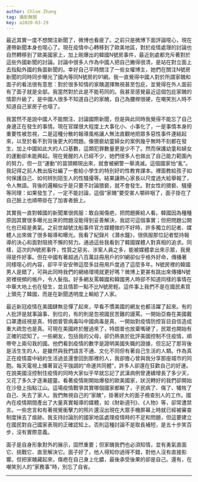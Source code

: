 ```yaml
---
author: Chloe Zhang
tag: 攝影無關
key: a2020-03-29
---
```


最近其實一度不想關注新聞了，微博也看疲了。之前只是微博下面評論噁心，現在連帶新聞本身也噁心了。現在疫情中心轉移到了歐美地區，對於疫情處理的討論也自然轉移到了歐美國家上，加上剛爆出的韓國N號房事件，最近到處都充斥著對於這些外國新聞的討論。討論中很多人作為中國人把自己撇得很清，是站在對立面上去指點外國的負面新聞的。幸好自己平時關注了一些女權博主，她們在關注N號房新聞的同時同步曝光了國內等同N號房的91網。我一直覺得中國人對於所謂家醜和面子的看法很有意思：對於很多知情的家醜選擇無視甚至包庇，並覺得在外人面前有了面子就是全部。我當然對於此是不能苟同的。我甚至感覺最近這個包庇家醜的情節升級了，是中國人很多不知道自己的家醜，自己為腰桿很硬，在嘲笑別人時不知道自己家房子也塌了。

我當然不是說中國人不能關注、討論國際新聞，但是與此同時我覺得不能忘了自己身邊正在發生的事情。現在官媒很大程度上大事化小、小事化了，一是事情本身的重要性被忽視，二是這種分散的報導風格讓人無法直觀地把眾多惡性事件連結起來，以至於看不到背後更大的問題。像猥褻幼童婦女的案例幾乎無時不刻都在發生，加上中國如此大的人口基數，這類犯罪數量更是少不了。然而保護幼童和婦女的運動卻未能興起。現在覺醒的人已經不少，她們很多人也做出了自己能力範圍內的努力，但一旦“運動”的苗頭顯現出來，就會被網警一舉澆滅。這個國家怕“亂”。我記得之前人教出版社編了一套給小學生的特別好的性教育課本。裡面教給孩子如何保護自己、如何辨別陌生人的性騷擾等。結果讓熱心家長以尺度過大給舉報了，令人無語。背後的邏輯似乎是只要不討論猥褻，就不會發生。對女性的猥褻、騷擾等同理：如果發生了，一定不能討論，這個“家醜”要受害人嚼碎咽了，面子掛在了自己臉上也順帶掛在了加害者臉上。

其實我一直對韓國的新聞業很佩服：敢自揭傷疤，把問題撕給人看。韓國因為種種原因其實很多曝光出來的問題沒能得到妥善解決，我認可這個事實；但把問題公開化也已經是勇氣。之前世越號沈船事件官方媒體做的不好時，許多獨立的記者、媒體人出來做了很多報導和曝光。我看了紀錄片《潛水鐘》，很佩服那位記者堅持報導的決心和面對阻撓不懈的努力。通過這些我看到了韓國媒體人對真相的追求。同樣，這次的N號房事件，性質之惡劣、涉案人員之多，能被媒體拿出來示眾，我覺得是件好事。但在中國有著超過八百萬註冊用戶的91網卻似乎格外好命，傳播著同樣噁心的內容，卻平平安安帶這麼多註冊用戶度過了這麼多年。N號房裡的韓國男人是錯了，可與此同時我們的網絡環境就更好嗎？微博上更甚有跳出來傳播N號房裡視頻的帳戶，令人髮指。好多網友罵韓國和韓國男人時卻不知道同樣的事情在中華大地上也在發生，並且情節一點不比N號房輕。這件事上我們不是在國民素質上領先了韓國，而是在新聞透明度上輸給了人家。

最近新冠疫情在美國肆無忌憚了起來，早看不慣美國的網友也都活躍了起來。有的人批評是就事論事、到位的，有的則是忽視國民苦難的謾罵。一開始亞裔在美國戴口罩遭歧視是真、特朗普管病毒叫中國病毒是真、一開始對疫情防控盲目自信造成重大疏忽也是真。可現在美國終於醒過來了，特朗普也放棄嘴硬了，民眾也開始有正確的認知了。一些網友，包括我的父母，卻仍熱衷於批評美國控制不住疫情，順帶夸上兩句我的國。他們看到疫情的數字是證明美國失職的證據，但忘記了那背後是活生生的人，是雖然與我們語言不通、文化不同但有著自己生活的人類。作為真正在疫情震中紐約生活過並還會回到那裡的人，我卻擔心曾與我分享那座城市的同胞。每天電視上播著習近平強調的“命運共同體”，許多人卻還在狂歡自己的好運。在說美國沒控制住疫情的同時大家似乎早就忘記了武漢病例曾連續增長了多少天，又花了多久才逐漸趨靈。看著疫情剛開始爆發的歐美國家，狀況轉好的我們卻開始在沙發上指點江山。這場疫情戰爭其實哪個國家都輸了，子民病了、傷了、犧牲了自己、失去了家人。我們無視自己的“家醜”，掛著好大的面子檢查別人的工作。國內在疫情期間產出了大量真實報導的媒體，如《財新週刊》、《人物》等，卻常遭禁言。一些忠言和有著視覺衝擊力的照片還沒出現在大眾手機屏幕上時就已經被審查制度抹去了痕跡。我支持討論別的國家地區處理疫情時的不足和問題，但這要建立在國民對自己國家表現的正確認知上。否則這種討論不是取長補短，是五十步笑百步，沒有實際意義。

面子是自身形象對外的展示，固然重要；但家醜我們也必須知情，並有勇氣直面它、挑戰它、直至解決它。面子好了，他人得知你過得不錯，對他人沒有直接影響。但把家醜藏起來，傷疤在自己身上化膿，最後承受後果的卻是自己。還有，在嘲笑別人的“家務事”時，別忘了自省。

***
